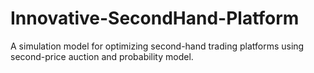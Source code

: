 # Innovative-SecondHand-Platform
A simulation model for optimizing second-hand trading platforms using second-price auction and probability model.
